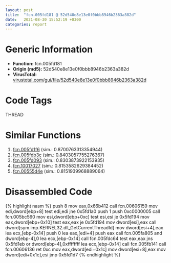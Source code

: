```yaml
---
layout: post
title:  "fcn.005fd181 @ 52d540e8e13e0f0bbb8946b2363a382d"
date:   2021-08-30 15:52:19 +0300
categories: report
---
```


# Generic Information
- **Function:** fcn.005fd181
- **Origin (md5):** 52d540e8e13e0f0bbb8946b2363a382d
- **VirusTotal:** [virustotal.com/gui/file/52d540e8e13e0f0bbb8946b2363a382d][virustotal_ref]

# Code Tags
<span class="tag" id="THREAD">THREAD</span>


# Similar Functions

1. [fcn.005fd1f6][similar_1_ref] (sim.: 0.8700763313354944)
2. [fcn.005fdb3c][similar_2_ref] (sim.: 0.8403057755276367)
3. [fcn.005fd093][similar_3_ref] (sim.: 0.8303873922153935)
4. [fcn.10017027][similar_4_ref] (sim.: 0.8153582629384452)
5. [fcn.00555d4e][similar_5_ref] (sim.: 0.8151939968889064)


# Disassembled Code

{% highlight nasm %}
push 8
mov eax,0x66b412
call fcn.00606159
mov edi,dword[ebp+8]
test edi,edi
jne 0x5fd1a0
push 1
push 0xc0000005
call fcn.005bc560
mov esi,dword[ebp+0xc]
test esi,esi
je 0x5fd194
mov eax,dword[ebp+0x10]
test eax,eax
je 0x5fd194
mov dword[esi],eax
call dword[sym.imp.KERNEL32.dll_GetCurrentThreadId]
mov dword[esi+4],eax
lea ecx,[ebp-0x14]
push 0
lea eax,[edi+4]
push eax
call fcn.005fa805
and dword[ebp-4],0
lea ecx,[ebp-0x14]
call fcn.005fdc64
test eax,eax
jns 0x5fd1eb
or dword[ebp-4],0xffffffff
lea ecx,[ebp-0x14]
call fcn.005fb141
call fcn.00606136
ret 0xc
mov eax,dword[edi+0x1c]
mov dword[esi+8],eax
mov dword[edi+0x1c],esi
jmp 0x5fd1d7
{% endhighlight %}


[similar_1_ref]: /report/fcn.005fd1f6@52d540e8e13e0f0bbb8946b2363a382d
[similar_2_ref]: /report/fcn.005fdb3c@52d540e8e13e0f0bbb8946b2363a382d
[similar_3_ref]: /report/fcn.005fd093@52d540e8e13e0f0bbb8946b2363a382d
[similar_4_ref]: /report/fcn.10017027@481b545f5c18f2fce1caac67ddc419e8
[similar_5_ref]: /report/fcn.00555d4e@c60344b51fa39a329b92557d24ff7670
[virustotal_ref]: https://www.virustotal.com/gui/file/52d540e8e13e0f0bbb8946b2363a382d